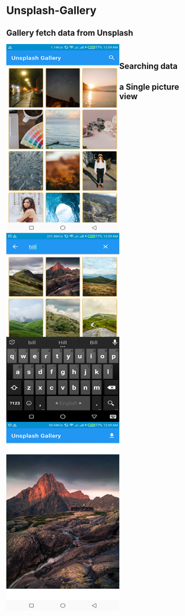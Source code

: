 # Unsplash-Gallery

## Gallery fetch data from Unsplash

<p><img align="left" src="https://github.com/mdrakibulislam-official/Assets/blob/main/Screenshot_20230224-000907%5B1%5D.jpg" width="300" 
     height="500" /></p>
<br>

## Searching data 

<p><img align="left" src="https://github.com/mdrakibulislam-official/Assets/blob/main/Screenshot_20230224-000938%5B1%5D.jpg" width="300" 
     height="500" /></p>

## a Single picture view 

<p><img align="left" src="https://github.com/mdrakibulislam-official/Assets/blob/main/Screenshot_20230224-000950%5B1%5D.jpg"  width="300" 
     height="500"/></p>
